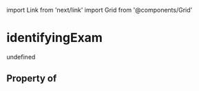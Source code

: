 import Link from 'next/link'
import Grid from '@components/Grid'

# identifyingExam

undefined

## Property of



